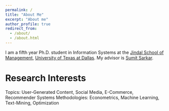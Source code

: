 ```yaml
---
permalink: /
title: "About Me"
excerpt: "About me"
author_profile: true
redirect_from: 
  - /about/
  - /about.html
---
```


I am a fifth year Ph.D. student in Information Systems at the [Jindal School of Management](https://jindal.utdallas.edu/), [University of Texas at Dallas](https://www.utdallas.edu/). My advisor is [Sumit Sarkar](https://chairs.utdallas.edu/profiles/dr-sumit-sarkar/).

Research Interests
======
Topics: User-Generated Content, Social Media, E-Commerce, Recommender Systems
Methodologies: Econometrics, Machine Learning, Text-Mining, Optimization


